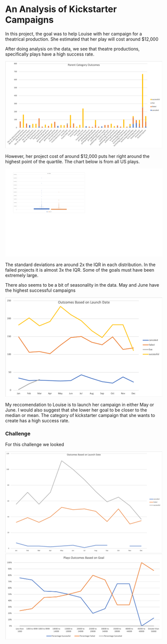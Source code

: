 # An Analysis of Kickstarter Campaigns
In this project, the goal was to help Louise with her campaign for a theatrical production. She estimated that her play will cost around $12,000

After doing analysis on the data, we see that theatre productions, specifically plays have a high success rate. 

![](ParentCategoryOutcomes.png)

However, her project cost of around $12,000 puts her right around the highest point of the quartile. The chart below is from all US plays.

![](boxandwhiskers.png)

The standard deviations are around 2x the IQR in each distribution. In the failed projects it is almost 3x the IQR. Some of the goals must have been extremely large.

There also seems to be a bit of seasonality in the data. May and June have the highest successful campaigns

![](OutcomesBasedonLaunchDatelesson.png)

My reccomendation to Louise is to launch her campaign in either May or June. I would also suggest that she lower her goal to be closer to the median or mean. The category of kickstarter campaign that she wants to create has a high success rate.

### Challenge
For this challenge we looked 

![](OutcomesBasedonLaunchDate.png)
![](outcomesbasedongoal.png)
 
